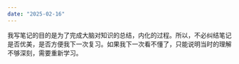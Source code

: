 ```yaml
---
date: "2025-02-16"
---
```


我写笔记的目的是为了完成大脑对知识的总结，内化的过程。所以，不必纠结笔记是否优美，是否方便我下一次复习。如果我下一次看不懂了，只能说明当时的理解不够深刻，需要重新学习。
